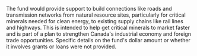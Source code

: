 The fund would provide support to build connections like roads and transmission networks from natural resource sites, particularly for critical minerals needed for clean energy, to existing supply chains like rail lines and highways. This is intended to help get critical minerals to market faster and is part of a plan to strengthen Canada's industrial economy and foreign trade opportunities. Specific details on the fund's dollar amount or whether it involves grants or loans were not provided.
